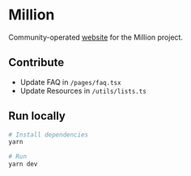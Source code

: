 # Million

Community-operated [website](https://www.millionnftapp.com/) for the Million project.

## Contribute

- Update FAQ in `/pages/faq.tsx`
- Update Resources in `/utils/lists.ts`

## Run locally

```bash
# Install dependencies
yarn

# Run
yarn dev
```
